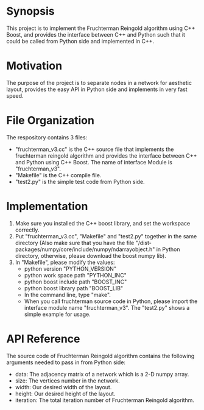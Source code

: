 <html>
<body>
<h1> Synopsis </h1>
This project is to implement the Fruchterman Reingold algorithm using C++ Boost, and provides the interface between C++ and Python such that it could be called from Python side and implemented in C++. 


<h1> Motivation </h1> 
The purpose of the project is to separate nodes in a network for aesthetic layout, provides the easy API in Python side and implements in very fast speed.

<h1> File Organization </h1>
The respository contains 3 files:
<ul style=”list-style-type:disc”>  
<li> "fruchterman_v3.cc" is the C++ source file that implements the fruchterman reingold algorithm and provides the interface between C++ and Python using C++ Boost. The name of interface Module is "fruchterman_v3". </li>
<li> "Makefile" is the C++ compile file. </li>
<li> "test2.py" is the simple test code from Python side. </li>
</ul>

<h1> Implementation </h1>
<ol type=”1”> 
<li> Make sure you installed the C++ boost library, and set the workspace correctly. </li>
<li> Put "fruchterman_v3.cc", "Makefile" and "test2.py" together in the same directory (Also make sure that you have the file "/dist-packages/numpy/core/include/numpy/ndarrayobject.h" in Python directory, otherwise, please download the boost numpy lib). </li>
<li> In "Makefile", please modify the values:
     <ul style=”list-style-type:square”>
     <li> python version "PYTHON_VERSION" </li>
     <li> python work space path "PYTHON_INC" </li>
     <li> python boost include path "BOOST_INC" </li>
     <li> python boost library path "BOOST_LIB" </li> 
</li>
<li> In the command line, type "make". </li>
<li> When you call fruchterman source code in Python, please import  the interface module name "fruchterman_v3". The "test2.py" shows a simple example for usage. </li>
</ol>

<h1> API Reference </h1>
The source code of Fruchterman Reingold algorithm contains the following arguments needed to pass in from Python side:
<ul style=”list-style-type:disc”>
<li> data: The adjacency matrix of a network which is a 2-D numpy array. </li>
<li> size: The vertices number in the network. </li>
<li> width: Our desired width of the layout. </li>
<li> height: Our desired height of the layout. </li>
<li> iteration: The total iteration number of Fruchterman Reingold algorithm. </li>


</html>
